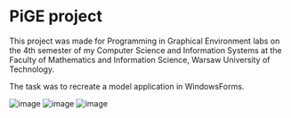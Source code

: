 # PiGE project
This project was made for Programming in Graphical Environment labs on the 4th semester of my Computer Science and Information Systems at the Faculty of Mathematics and Information Science, Warsaw University of Technology.

The task was to recreate a model application in WindowsForms.

![image](https://user-images.githubusercontent.com/12480678/236593255-7d71b5cd-c295-4da5-8504-b7b42f968eee.png)
![image](https://user-images.githubusercontent.com/12480678/236593268-2bb138a0-7fa6-47c5-85f2-2fe5bab89f0b.png)
![image](https://user-images.githubusercontent.com/12480678/236593312-d385b663-fdd0-4759-bc79-f2e259d74116.png)
